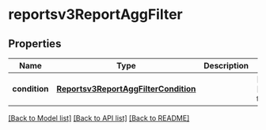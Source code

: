 # reportsv3ReportAggFilter

## Properties
Name | Type | Description | Notes
------------ | ------------- | ------------- | -------------
**condition** | [**Reportsv3ReportAggFilterCondition**](Reportsv3ReportAggFilterCondition.md) |  | [optional] [default to null]

[[Back to Model list]](../README.md#documentation-for-models) [[Back to API list]](../README.md#documentation-for-api-endpoints) [[Back to README]](../README.md)


